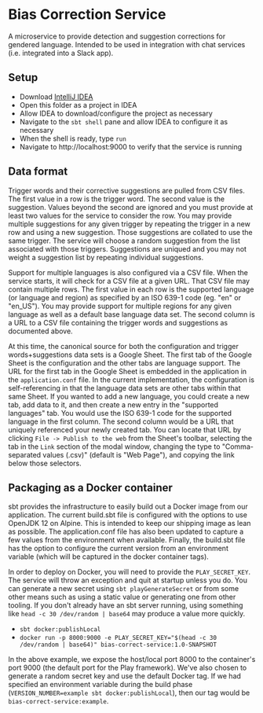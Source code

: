 # Bias Correction Service

A microservice to provide detection and suggestion corrections for gendered language.  Intended to be used in integration with chat services (i.e. integrated into a Slack app).

## Setup

* Download [IntelliJ IDEA](https://www.jetbrains.com/idea/download/)
* Open this folder as a project in IDEA
* Allow IDEA to download/configure the project as necessary
* Navigate to the `sbt shell` pane and allow IDEA to configure it as necessary
* When the shell is ready, type `run`
* Navigate to http://localhost:9000 to verify that the service is running

## Data format

Trigger words and their corrective suggestions are pulled from CSV files.  The first value in a row is the trigger word.  The second value is the suggestion.  Values beyond the second are ignored and you must provide at least two values for the service to consider the row.  You may provide multiple suggestions for any given trigger by repeating the trigger in a new row and using a new suggestion.  Those suggestions are collated to use the same trigger.  The service will choose a random suggestion from the list associated with those triggers.  Suggestions are uniqued and you may not weight a suggestion list by repeating individual suggestions.

Support for multiple languages is also configured via a CSV file.  When the service starts, it will check for a CSV file at a given URL.  That CSV file may contain multiple rows.  The first value in each row is the supported language (or language and region) as specified by an ISO 639-1 code (eg. "en" or "en_US").  You may provide support for multiple regions for any given language as well as a default base language data set.  The second column is a URL to a CSV file containing the trigger words and suggestions as documented above.

At this time, the canonical source for both the configuration and trigger words+suggestions data sets is a Google Sheet.  The first tab of the Google Sheet is the configuration and the other tabs are language support.  The URL for the first tab in the Google Sheet is embedded in the application in the `application.conf` file.  In the current implementation, the configuration is self-referencing in that the language data sets are other tabs within that same Sheet.  If you wanted to add a new language, you could create a new tab, add data to it, and then create a new entry in the "supported languages" tab.  You would use the ISO 639-1 code for the supported language in the first column.  The second column would be a URL that uniquely referenced your newly created tab.  You can locate that URL by clicking `File -> Publish to the web` from the Sheet's toolbar, selecting the tab in the `Link` section of the modal window, changing the type to "Comma-separated values (.csv)" (default is "Web Page"), and copying the link below those selectors.

## Packaging as a Docker container

sbt provides the infrastructure to easily build out a Docker image from our application.  The current build.sbt file is configured with the options to use OpenJDK 12 on Alpine.  This is intended to keep our shipping image as lean as possible.  The application.conf file has also been updated to capture a few values from the environment when available.  Finally, the build.sbt file has the option to configure the current version from an environment variable (which will be captured in the docker container tags).

In order to deploy on Docker, you will need to provide the `PLAY_SECRET_KEY`.  The service will throw an exception and quit at startup unless you do.  You can generate a new secret using `sbt playGenerateSecret` or from some other means such as using a static value or generating one from other tooling.  If you don't already have an sbt server running, using something like `head -c 30 /dev/random | base64` may produce a value more quickly.

* `sbt docker:publishLocal`
* `docker run -p 8000:9000 -e PLAY_SECRET_KEY="$(head -c 30 /dev/random | base64)" bias-correct-service:1.0-SNAPSHOT`

In the above example, we expose the host/local port 8000 to the container's port 9000 (the default port for the Play framework).  We've also chosen to generate a random secret key and use the default Docker tag.  If we had specified an environment variable during the build phase (`VERSION_NUMBER=example sbt docker:publishLocal`), then our tag would be `bias-correct-service:example`.
